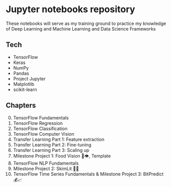 # Jupyter notebooks repository

These notebooks will serve as my training ground to practice my knowledge of Deep Learning and Machine Learning and Data Science Frameworks

## Tech

* TensorFlow
* Keras
* NumPy
* Pandas
* Project Jupyter
* Matplotlib
* scikit-learn

## Chapters

00. TensorFlow Fundamentals
1. TensorFlow Regression
2. TensorFlow Classification
3. TensorFlow Computer Vision
4. Transfer Learning Part 1: Feature extraction
5. Transfer Learning Part 2: Fine-tuning
6. Transfer Learning Part 3: Scaling up
7. Milestone Project 1: Food Vision 🍔👁, Template
8. TensorFlow NLP Fundamentals
9. Milestone Project 2: SkimLit 📄🔥
10. TensorFlow Time Series Fundamentals & Milestone Project 3: BitPredict 💰📈
